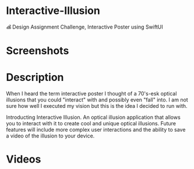 # Interactive-Illusion

ൿ Design Assignment Challenge, Interactive Poster using SwiftUI

# Screenshots




# Description

When I heard the term interactive poster I thought of a 70's-esk optical illusions that you could "interact" with and possibly even "fall" into. I am not sure how well I executed my vision but this is the idea I decided to run with. 

Introducting Interactive Illusion. An optical illusion application that allows you to interact with it to create cool and unique optical illusions. Future features will include more complex user interactions and the ability to save a video of the illusion to your device. 

# Videos
